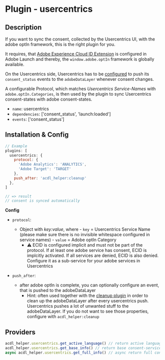 # Plugin - usercentrics

## Description

If you want to sync the consent, collected by the Usercentrics UI, with the adobe optIn framework, this is the right plugin for you.

It requires, that [Adobe Experience Cloud ID Extension](https://exchange.adobe.com/apps/ec/100160/adobe-experience-cloud-id-launch-extension) is configured in Adobe Launch and thereby, the `window.adobe.optIn` framework is globally available.

On the Usercentrics side, Usercentrics has to be [configured](https://docs.usercentrics.com/#/v2-events) to push its `consent_status` events to the `adobeDataLayer` whenever consent changes.

A configurable Protocol, which matches _Usercentrics Service-Names_ with `adobe.optIn.Categories`, is then used by the plugin to sync Usercentrics consent-states with adobe consent-states.

- `name`: usercentrics
- `dependencies`: ['consent_status', 'launch:loaded']
- `events`: ['consent_status']

## Installation & Config

```javascript
// Example
plugins: [
  usercentrics: {
    protocol: {
      'Adobe Analytics': 'ANALYTICS',
      'Adobe Target': 'TARGET'
    },
    push_after: 'acdl_helper:cleanup'
  },
]

// => result
// consent is synced automatically
```

**Config**

- `protocol`:

  - Object with _key:value_, where - `key` = Usercentrics Service Name (please make sure there is no invisible whitespace configured in service names) - `value` = Adobe optIn Category
    - ⚠️ ECID is configured implicit and must not be part of the protocol. If at least one adobe service has consent, ECID is implcitly activated. If all services are denied, ECID is also denied. Configure it as a sub-service for your adobe services in Usercentrics

- `push_after`:
  - after adobe optIn is complete, you can optionally configure an event, that is pushed to the adobeDataLayer
    - Hint: often used together with the [cleanup plugin](/src/plugins/cleanup/README.md) in order to clean up the adobeDataLayer after every usercentrics push. Usercentrics pushes a lot of unwanted stuff to the adobeDataLayer. If you do not want to see those properties, configure with `acdl_helper:cleanup`

## Providers

```javascript
acdl_helper.usercentrics.get_active_language() // return active language set for Usercentrics UI
acdl_helper.usercentrics.get_base_info() // return base consent-service info
async acdl_helper.usercentrics.get_full_info() // async return full consent-service info
```

